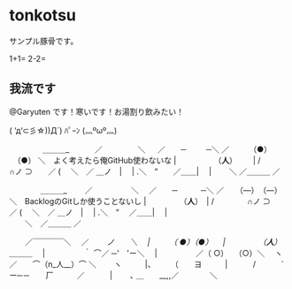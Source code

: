 # tonkotsu
サンプル豚骨です。

1+1=
2-2=


## 我流です
@Garyuten です！寒いです！お湯割り飲みたい！

( ‘д‘⊂彡☆))Д´) ﾊﾟｰﾝ
(灬ºωº灬)

　 　　　＿＿＿_
　　　／　　 　 　＼
　 ／　　─　 　 ─＼
／ 　　 （●） 　（●） ＼　よく考えたら俺GitHub使わないな
|　 　　 　 （__人__）　 　 |
/　　　　 ∩ノ ⊃　　／ 
(　 ＼　／ ＿ノ　|　 |
.＼　“　　／＿＿|　 |
　　＼ ／＿＿＿ ／


　　　　＿＿＿_
　　／　　　　　＼ 
　／　　─　　　─＼ 
／　　（―）　（―）＼　BacklogのGitしか使うことないし
|　　　　 （__人__）　|
/　　　　 ∩ノ ⊃　　／ 
(　 ＼　／ ＿ノ　|　 | 
.＼　“　 ／＿＿|　 |  
　　＼　／＿＿＿ ／



　　／￣￣￣￣＼
　／　　 _ノ　　＼
　|　　　（ ●）（●）
　|　　　　 （__人__）＿＿＿_
　|　　　　　｀ ⌒／ ─'　'ー＼
　|　　　　　／（ ○） 　（○）＼
　ヽ　　　 ／　　⌒（n_人__）⌒ ＼ 
　　ヽ　　　|、　　　（　　ヨ　　　|
　　　/　　 　`ー─－　　厂　　　／
　　　|　　 ､ ＿　　__,,／　　　　＼

